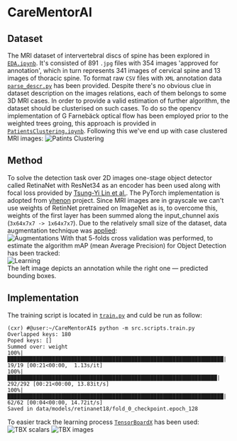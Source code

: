 # CareMentorAI

## Dataset
The MRI dataset of intervertebral discs of spine has been explored in
[`EDA.ipynb`](https://github.com/vessemer/CareMentorAI/blob/master/IPython/EDA.ipynb). 
It's consisted of 891 `.jpg` files with 354 images 'approved for annotation', which in turn represents 
341 images of cervical spine and 13 images of thoracic spine. To format raw `CSV` files with `XML` annotation data 
[`parse_descr.py`](https://github.com/vessemer/CareMentorAI/blob/master/src/scripts/parse_descr.py) has been provided.
Despite there's no obvious clue in dataset description on the images relations, each of them belongs to some 3D MRI cases.
In order to provide a valid estimation of further algorithm, the dataset should be clusterised on such cases. 
To do so the opencv implementation of G Farnebäck optical flow has been employed prior to the weighted trees groing, 
this approach is provided in [`PatientsClustering.ipynb`](https://github.com/vessemer/CareMentorAI/blob/master/IPython/PatientsClustering.ipynb).
Following this we've end up with case clustered MRI images:
![Patints Clustering](https://habrastorage.org/webt/co/qn/be/coqnbezd1edffxtneac2tcuubqm.png)

## Method
To solve the detection task over 2D images one-stage object detector called RetinaNet with ResNet34 as an encoder 
has been used along with focal loss provided by [Tsung-Yi Lin et al.](https://arxiv.org/pdf/1708.02002.pdf). 
The PyTorch implementation is adopted from [yhenon](https://github.com/yhenon/pytorch-retinanet) project. 
Since MRI images are in grayscale we can't use weights of RetinNet pretrained on ImageNet as is, 
to overcome this, weights of the first layer has been summed along the input_chunnel axis (`3x64x7x7 -> 1x64x7x7`).
Due to the relatively small size of the dataset, data augmentation technique was 
[applied](https://github.com/vessemer/CareMentorAI/blob/master/src/modules/augmentations.py):  
![Augmentations](https://habrastorage.org/webt/q3/fu/fh/q3fufhitjmvw245h7jppkzglulo.png)
With that 5-folds cross validation was performed, to estimate the algorithm mAP (mean Average Precision) 
for Object Detection has been tracked:  
![Learning](https://habrastorage.org/webt/_b/vk/39/_bvk390cbyff8nwo1y-y6aczpsg.png)  
 The left image depicts an annotation while the right one — predicted bounding boxes.
## Implementation
The training script is located in [`train.py`](https://github.com/vessemer/CareMentorAI/blob/master/src/scripts/train.py) 
and culd be run as follow:
```
(cxr) #@user:~/CareMentorAI$ python -m src.scripts.train.py
Overlapped keys: 180
Poped keys: []
Summed over: weight
100%|████████████████████████████████████████████████████████████████████| 19/19 [00:21<00:00,  1.13s/it]
100%|██████████████████████████████████████████████████████████████████| 292/292 [00:21<00:00, 13.83it/s]
100%|████████████████████████████████████████████████████████████████████| 62/62 [00:04<00:00, 14.72it/s]
Saved in data/models/retinanet18/fold_0_checkpoint.epoch_128
```

To easier track the learning process [`TensorBoardX`](https://github.com/lanpa/tensorboardX) has been used:  
![TBX scalars](https://habrastorage.org/webt/gd/3l/h0/gd3lh0qwlqrh8tk8hib3_g8ozsk.png)
![TBX images](https://habrastorage.org/webt/jq/o_/8d/jqo_8d92r_scuavvfsnblx-p_hg.png)
